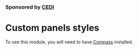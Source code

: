 ### Sponsored by [CEDI](http://cedi.com)

# Custom panels styles

To use this module, you will need to have [Compass](http://compass-style.org/) installed.
